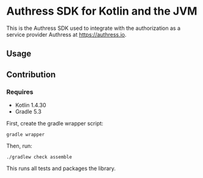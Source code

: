 # Authress SDK for Kotlin and the JVM
This is the Authress SDK used to integrate with the authorization as a service provider Authress at https://authress.io.

## Usage



## Contribution
### Requires

* Kotlin 1.4.30
* Gradle 5.3

First, create the gradle wrapper script:

```
gradle wrapper
```

Then, run:

```
./gradlew check assemble
```

This runs all tests and packages the library.